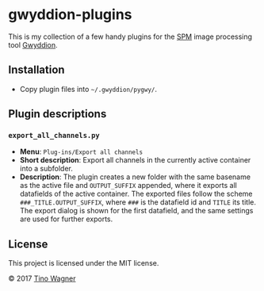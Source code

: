 # gwyddion-plugins

This is my collection of a few handy plugins for the
[SPM](https://en.wikipedia.org/wiki/Scanning_probe_microscopy) image processing
tool [Gwyddion](http://gwyddion.net/).

## Installation

- Copy plugin files into `~/.gwyddion/pygwy/`.

## Plugin descriptions

### `export_all_channels.py`

- **Menu**: `Plug-ins/Export all channels`
- **Short description**: Export all channels in the currently active container
  into a subfolder.
- **Description**: The plugin creates a new folder with the same basename as the
active file and `OUTPUT_SUFFIX` appended, where it exports all datafields of the
active container. The exported files follow the scheme
`###_TITLE.OUTPUT_SUFFIX`, where `###` is the datafield id and `TITLE` its
title. The export dialog is shown for the first datafield, and the same settings
are used for further exports.

## License

This project is licensed under the MIT license.

© 2017 [Tino Wagner](http://www.tinowagner.com/)
